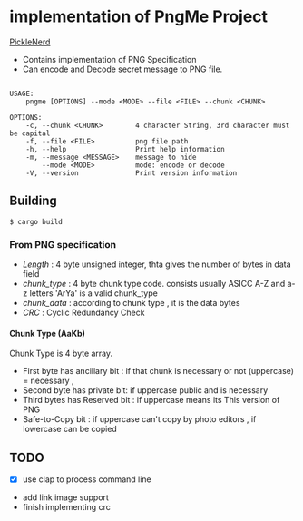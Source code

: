 # implementation of PngMe Project 

[PickleNerd](https://picklenerd.github.io/pngme_book/introduction.html)

- Contains implementation of PNG Specification
- Can encode and Decode secret message to PNG file. 

```

USAGE:
    pngme [OPTIONS] --mode <MODE> --file <FILE> --chunk <CHUNK>

OPTIONS:
    -c, --chunk <CHUNK>        4 character String, 3rd character must be capital
    -f, --file <FILE>          png file path
    -h, --help                 Print help information
    -m, --message <MESSAGE>    message to hide
        --mode <MODE>          mode: encode or decode
    -V, --version              Print version information

```


## Building

```
$ cargo build
```

### From PNG specification

- *Length* : 4 byte unsigned integer, thta gives the number of bytes in data field
- *chunk_type* : 4 byte chunk type code. consists usually ASICC A-Z and a-z letters 'ArYa' is a valid chunk_type
- *chunk_data* : according to chunk type , it is the data bytes
- *CRC* : Cyclic Redundancy Check 


#### Chunk Type (AaKb)
Chunk Type is 4 byte array. 
 - First byte has ancillary bit : if that chunk is necessary or not (uppercase) = necessary , 
 - Second byte has private bit: if uppercase public and is necessary 
 - Third bytes has Reserved bit : if uppercase means its This version of PNG
 - Safe-to-Copy bit : if uppercase can't copy by photo editors , if lowercase can be copied


## TODO
- [x] use clap to process command line
- add link image support
- finish implementing crc